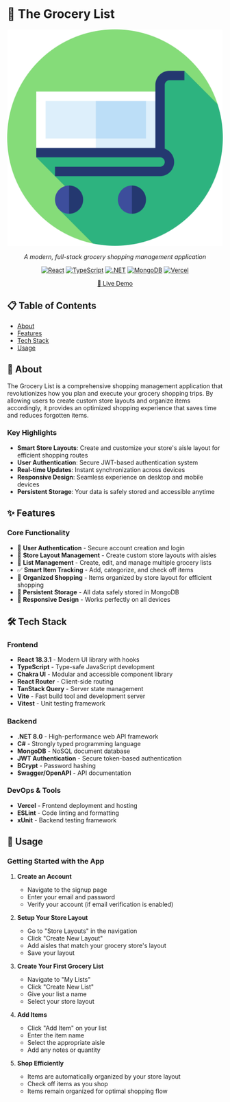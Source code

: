 # 🛒 The Grocery List

<div align="center">

![Grocery List Logo](client/src/assets/shopping-cart-supermarket-svgrepo-com.svg)

*A modern, full-stack grocery shopping management application*

[![React](https://img.shields.io/badge/React-18.3.1-blue?logo=react)](https://reactjs.org/)
[![TypeScript](https://img.shields.io/badge/TypeScript-5.9.2-blue?logo=typescript)](https://www.typescriptlang.org/)
[![.NET](https://img.shields.io/badge/.NET-8.0-purple?logo=dotnet)](https://dotnet.microsoft.com/)
[![MongoDB](https://img.shields.io/badge/MongoDB-Latest-green?logo=mongodb)](https://www.mongodb.com/)
[![Vercel](https://img.shields.io/badge/Deployed%20on-Vercel-black?logo=vercel)](https://vercel.com/)

[🚀 Live Demo](https://the-grocery-list.vercel.app) 

</div>

## 📋 Table of Contents

- [About](#about)
- [Features](#features)
- [Tech Stack](#tech-stack)
- [Usage](#usage)

## 🎯 About

The Grocery List is a comprehensive shopping management application that revolutionizes how you plan and execute your grocery shopping trips. By allowing users to create custom store layouts and organize items accordingly, it provides an optimized shopping experience that saves time and reduces forgotten items.

### Key Highlights
- **Smart Store Layouts**: Create and customize your store's aisle layout for efficient shopping routes
- **User Authentication**: Secure JWT-based authentication system
- **Real-time Updates**: Instant synchronization across devices
- **Responsive Design**: Seamless experience on desktop and mobile devices
- **Persistent Storage**: Your data is safely stored and accessible anytime

## ✨ Features

### Core Functionality
- 🔐 **User Authentication** - Secure account creation and login
- 🏪 **Store Layout Management** - Create custom store layouts with aisles
- 📝 **List Management** - Create, edit, and manage multiple grocery lists
- ✅ **Smart Item Tracking** - Add, categorize, and check off items
- 🎯 **Organized Shopping** - Items organized by store layout for efficient shopping
- 💾 **Persistent Storage** - All data safely stored in MongoDB
- 📱 **Responsive Design** - Works perfectly on all devices

## 🛠️ Tech Stack

### Frontend
- **React 18.3.1** - Modern UI library with hooks
- **TypeScript** - Type-safe JavaScript development
- **Chakra UI** - Modular and accessible component library
- **React Router** - Client-side routing
- **TanStack Query** - Server state management
- **Vite** - Fast build tool and development server
- **Vitest** - Unit testing framework

### Backend
- **.NET 8.0** - High-performance web API framework
- **C#** - Strongly typed programming language
- **MongoDB** - NoSQL document database
- **JWT Authentication** - Secure token-based authentication
- **BCrypt** - Password hashing
- **Swagger/OpenAPI** - API documentation

### DevOps & Tools
- **Vercel** - Frontend deployment and hosting
- **ESLint** - Code linting and formatting
- **xUnit** - Backend testing framework


## 📖 Usage

### Getting Started with the App

1. **Create an Account**
   - Navigate to the signup page
   - Enter your email and password
   - Verify your account (if email verification is enabled)

2. **Setup Your Store Layout**
   - Go to "Store Layouts" in the navigation
   - Click "Create New Layout"
   - Add aisles that match your grocery store's layout
   - Save your layout

3. **Create Your First Grocery List**
   - Navigate to "My Lists"
   - Click "Create New List"
   - Give your list a name
   - Select your store layout

4. **Add Items**
   - Click "Add Item" on your list
   - Enter the item name
   - Select the appropriate aisle
   - Add any notes or quantity

5. **Shop Efficiently**
   - Items are automatically organized by your store layout
   - Check off items as you shop
   - Items remain organized for optimal shopping flow
</div>